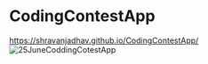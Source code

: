 # CodingContestApp
https://shravanjadhav.github.io/CodingContestApp/
![25JuneCoddingCotestApp](https://github.com/ShravanJadhav/CodingContestApp/assets/96675283/22254b1e-ab92-47c0-89c7-bb2359b0fcf4)
